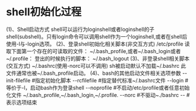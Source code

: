 # shell初始化过程
(1)、Shell启动方式
	shell可以运行为loginshell或者loginshell的子shell(subshell)。只有login命令可以调用shell作为一个loginshell,或者在shell后使用-l与-login选项。
(2)、登录shell初始化相关脚本(非交互方式)
/etc/profile
读取下面第一个存在的可读取的文件：
~/.bash_profile,或者~/.bash_login或者~/.profile：
登出的时候执行的脚本：
~/.bash_logout
(3)、非登录shell相关脚本(交互方式)
~/.bashrc(使用-norc可以不调用)
sh被启动默认不加载~/.bashrc
此文件通常也被~/.bash_profile启动。
(4)、bash的其他启动文件相关选项参数
--init-filefile		#指定初始化脚本
--rcfilefile			#指定替代标准~/.bashrc文件
--login					#等价于-l，启动bash作为登录shell
--noprofile				#不启动/etc/profile或者任意初始化文件
~/.bash_profile,~/.bash_login,~/.profile.
--norc					#不驱动~./bashrc
--							#表示选项结束
